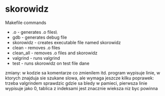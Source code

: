 # skorowidz

Makefile commands

- .o - generates .o files\
- gdb - generates debug file
- skorowidz - creates executable file named skorowidz
- clean - removes .o files
- clean_all - removes .o files and skorowidz
- valgrind - runs valgrind
- test - runs skorowidz on test file dane

zmiany: 
w kodzie sa komentarze co zmienilem itd.
program wypisuje linie, w ktorych znajduja sie szukane slowa, ale wymaga jeszcze kilku poprawek: trzeba valgrindem sprawdzic gdzie sa bledy w pamieci, pierwsza linie wypisuje jako 0, tablica z indeksami jest znacznie wieksza niz byc powinna

